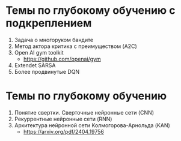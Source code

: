# Темы по глубокому обучению с подкреплением

1. Задача о многоруком бандите
2. Метод актора критика с преимуществом (A2C)
3. Open AI gym toolkit
    - https://github.com/openai/gym
4. Extendet SARSA
5. Более продвинутые DQN

# Темы по глубокому обучению

1. Понятие свертки. Сверточные нейронные сети (CNN)
2. Рекуррентные нейронные сети (RNN)
3. Архитектура нейронной сети Колмогорова-Арнольда (KAN)
    - https://arxiv.org/pdf/2404.19756
